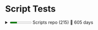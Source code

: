 Script Tests
============

<details><summary><meter low='300' max='1000' optimum='1000' value='321'>321 &#x2030;</meter> Scripts repo (215) &#x1F4C5; 605 days</summary>
<ul><li><details><summary><meter low='300' max='1000' optimum='1000' value='1000'>1000 &#x2030;</meter> A (10) &#x1F4C5; 501 days</summary>
<ul><li><details><summary><meter low='300' max='1000' optimum='1000' value='1000'>1000 &#x2030;</meter> Add (10) &#x1F4C5; 501 days</summary>

- &#x2714;&#xFE0F; Add-CapturesToMatches.ps1
- &#x2714;&#xFE0F; Add-Counter.ps1
- &#x2714;&#xFE0F; Add-DynamicParam.ps1
- &#x2714;&#xFE0F; Add-GitHubMetadata.ps1
- &#x2714;&#xFE0F; Add-NotebookCell.ps1
- &#x2714;&#xFE0F; Add-NoteProperty.ps1
- &#x2714;&#xFE0F; Add-ParameterDefault.ps1
- &#x2714;&#xFE0F; Add-ScopeLevel.ps1
- &#x2714;&#xFE0F; Add-TimeSpan.ps1
- &#x2714;&#xFE0F; Add-VsCodeDatabaseConnection.ps1

</details></li></ul></details></li>
<li><details><summary><meter low='300' max='1000' optimum='1000' value='1000'>1000 &#x2030;</meter> B (3) &#x1F4C5; 150 days</summary>
<ul><li><details><summary><meter low='300' max='1000' optimum='1000' value='1000'>1000 &#x2030;</meter> Backup (3) &#x1F4C5; 150 days</summary>

- &#x2714;&#xFE0F; Backup-File.ps1
- &#x2714;&#xFE0F; Backup-SchTasks.ps1
- &#x2714;&#xFE0F; Backup-Workstation.ps1

</details></li></ul></details></li>
<li><details><summary><meter low='300' max='1000' optimum='1000' value='1000'>1000 &#x2030;</meter> C (31) &#x1F4C5; 580 days</summary>
<ul><li><details><summary><meter low='300' max='1000' optimum='1000' value='1000'>1000 &#x2030;</meter> Compare (3) &#x1F4C5; 446 days</summary>

- &#x2714;&#xFE0F; Compare-Keys.ps1
- &#x2714;&#xFE0F; Compare-Properties.ps1
- &#x2714;&#xFE0F; Compare-Xml.ps1

</details></li>
<li><details><summary><meter low='300' max='1000' optimum='1000' value='1000'>1000 &#x2030;</meter> Compress (1) &#x1F4C5; 143 days</summary>

- &#x2714;&#xFE0F; Compress-EnvironmentVariables.ps1

</details></li>
<li><details><summary><meter low='300' max='1000' optimum='1000' value='1000'>1000 &#x2030;</meter> Connect (1) &#x1F4C5; 140 days</summary>

- &#x2714;&#xFE0F; Connect-SshKey.ps1

</details></li>
<li><details><summary><meter low='300' max='1000' optimum='1000' value='1000'>1000 &#x2030;</meter> Convert (3) &#x1F4C5; 580 days</summary>

- &#x2714;&#xFE0F; Convert-ChocolateyToWinget.ps1
- &#x2714;&#xFE0F; Convert-ClipboardTsvToHtml.ps1
- &#x2714;&#xFE0F; Convert-Xml.ps1

</details></li>
<li><details><summary><meter low='300' max='1000' optimum='1000' value='1000'>1000 &#x2030;</meter> ConvertFrom (9) &#x1F4C5; 408 days</summary>

- &#x2714;&#xFE0F; ConvertFrom-Base64.ps1
- &#x2714;&#xFE0F; ConvertFrom-CimInstance.ps1
- &#x2714;&#xFE0F; ConvertFrom-DataRow.ps1
- &#x2714;&#xFE0F; ConvertFrom-Duration.ps1
- &#x2714;&#xFE0F; ConvertFrom-EpochTime.ps1
- &#x2714;&#xFE0F; ConvertFrom-EscapedXml.ps1
- &#x2714;&#xFE0F; ConvertFrom-Hex.ps1
- &#x2714;&#xFE0F; ConvertFrom-IsoWeekDate.ps1
- &#x2714;&#xFE0F; ConvertFrom-XmlElement.ps1

</details></li>
<li><details><summary><meter low='300' max='1000' optimum='1000' value='1000'>1000 &#x2030;</meter> ConvertTo (11) &#x1F4C5; 573 days</summary>

- &#x2714;&#xFE0F; ConvertTo-Base64.ps1
- &#x2714;&#xFE0F; ConvertTo-BasicAuthentication.ps1
- &#x2714;&#xFE0F; ConvertTo-EpochTime.ps1
- &#x2714;&#xFE0F; ConvertTo-ICalendar.ps1
- &#x2714;&#xFE0F; ConvertTo-LogParserTimestamp.ps1
- &#x2714;&#xFE0F; ConvertTo-MultipartFormData.ps1
- &#x2714;&#xFE0F; ConvertTo-OrderedDictionary.ps1
- &#x2714;&#xFE0F; ConvertTo-PowerShell.ps1
- &#x2714;&#xFE0F; ConvertTo-RomanNumeral.ps1
- &#x2714;&#xFE0F; ConvertTo-SafeEntities.ps1
- &#x2714;&#xFE0F; ConvertTo-XmlElements.ps1

</details></li>
<li><details><summary><meter low='300' max='1000' optimum='1000' value='1000'>1000 &#x2030;</meter> Copy (3) &#x1F4C5; 62 days</summary>

- &#x2714;&#xFE0F; Copy-GitHubLabels.ps1
- &#x2714;&#xFE0F; Copy-Html.ps1
- &#x2714;&#xFE0F; Copy-SchTasks.ps1

</details></li></ul></details></li>
<li><details><summary><meter low='300' max='1000' optimum='1000' value='1000'>1000 &#x2030;</meter> D (1) &#x1F4C5; 57 days</summary>
<ul><li><details><summary><meter low='300' max='1000' optimum='1000' value='1000'>1000 &#x2030;</meter> Disable (1) &#x1F4C5; 57 days</summary>

- &#x2714;&#xFE0F; Disable-AnsiColor.ps1

</details></li></ul></details></li>
<li><details><summary><meter low='300' max='1000' optimum='1000' value='1000'>1000 &#x2030;</meter> E (11) &#x1F4C5; 372 days</summary>
<ul><li><details><summary><meter low='300' max='1000' optimum='1000' value='1000'>1000 &#x2030;</meter> Enable (1) &#x1F4C5; 57 days</summary>

- &#x2714;&#xFE0F; Enable-AnsiColor.ps1

</details></li>
<li><details><summary><meter low='300' max='1000' optimum='1000' value='1000'>1000 &#x2030;</meter> Expand (1) &#x1F4C5; 56 days</summary>

- &#x2714;&#xFE0F; Expand-EnvironmentVariables.ps1

</details></li>
<li><details><summary><meter low='300' max='1000' optimum='1000' value='1000'>1000 &#x2030;</meter> Export (9) &#x1F4C5; 26 days</summary>

- &#x2714;&#xFE0F; Export-DatabaseScripts.ps1
- &#x2714;&#xFE0F; Export-EdgeKeywords.ps1
- &#x2714;&#xFE0F; Export-InstalledPackages.ps1
- &#x2714;&#xFE0F; Export-Json.ps1
- &#x2714;&#xFE0F; Export-MermaidER.ps1
- &#x2714;&#xFE0F; Export-OpenApiSchema.ps1
- &#x2714;&#xFE0F; Export-Readme.ps1
- &#x2714;&#xFE0F; Export-SecretVault.ps1
- &#x2714;&#xFE0F; Export-TableMerge.ps1

</details></li></ul></details></li>
<li><details><summary><meter low='300' max='1000' optimum='1000' value='667'>667 &#x2030;</meter> F (15) &#x1F4C5; 9 days</summary>
<ul><li><details><summary><meter low='300' max='1000' optimum='1000' value='1000'>1000 &#x2030;</meter> Find (8) &#x1F4C5; 5 days</summary>

- &#x2714;&#xFE0F; Find-DatabaseValue.ps1
- &#x2714;&#xFE0F; Find-DbColumn.ps1
- &#x2714;&#xFE0F; Find-DbIndexes.ps1
- &#x2714;&#xFE0F; Find-DotNetTools.ps1
- &#x2714;&#xFE0F; Find-InstalledPrograms.ps1
- &#x2714;&#xFE0F; Find-Lines.ps1
- &#x2714;&#xFE0F; Find-NewestFile.ps1
- &#x2714;&#xFE0F; Find-ProjectPackages.ps1

</details></li>
<li><details><summary><meter low='300' max='1000' optimum='1000' value='1000'>1000 &#x2030;</meter> ForEach (1) &#x1F4C5; at once</summary>

- &#x2714;&#xFE0F; ForEach-Progress.ps1

</details></li>
<li><details><summary><meter low='300' max='1000' optimum='1000' value='167'>167 &#x2030;</meter> Format (6) &#x1F4C5; at once</summary>

- &#x2714;&#xFE0F; Format-ByteUnits.ps1
- &#x2716;&#xFE0F; Format-Date.ps1
- &#x2716;&#xFE0F; Format-EscapedUrl.ps1
- &#x2716;&#xFE0F; Format-HtmlDataTable.ps1
- &#x2716;&#xFE0F; Format-Permutations.ps1
- &#x2716;&#xFE0F; Format-Xml.ps1

</details></li></ul></details></li>
<li><details><summary><meter low='300' max='1000' optimum='1000' value='26'>26 &#x2030;</meter> G (39) &#x1F4C5; 490 days</summary>
<ul><li><details><summary><meter low='300' max='1000' optimum='1000' value='26'>26 &#x2030;</meter> Get (39) &#x1F4C5; 490 days</summary>

- &#x2716;&#xFE0F; Get-ADServiceAccountInfo.ps1
- &#x2716;&#xFE0F; Get-ADUserStatus.ps1
- &#x2716;&#xFE0F; Get-AspNetEvents.ps1
- &#x2716;&#xFE0F; Get-AssemblyFramework.ps1
- &#x2716;&#xFE0F; Get-CachedCredential.ps1
- &#x2716;&#xFE0F; Get-CharacterDetails.ps1
- &#x2716;&#xFE0F; Get-CommandParameters.ps1
- &#x2716;&#xFE0F; Get-CommandPath.ps1
- &#x2716;&#xFE0F; Get-ConfigConnectionStringBuilders.ps1
- &#x2716;&#xFE0F; Get-ConsoleHistory.ps1
- &#x2716;&#xFE0F; Get-ContentSecurityPolicy.ps1
- &#x2716;&#xFE0F; Get-Dns.ps1
- &#x2716;&#xFE0F; Get-DotNetFrameworkVersions.ps1
- &#x2716;&#xFE0F; Get-DotNetGlobalTools.ps1
- &#x2716;&#xFE0F; Get-DotNetVersions.ps1
- &#x2716;&#xFE0F; Get-EnumValues.ps1
- &#x2716;&#xFE0F; Get-FrenchRepublicanDate.ps1
- &#x2716;&#xFE0F; Get-GitFileMetadata.ps1
- &#x2716;&#xFE0F; Get-GitFirstCommit.ps1
- &#x2716;&#xFE0F; Get-GitHubRepoChildItem.ps1
- &#x2714;&#xFE0F; Get-IisLog.ps1
- &#x2716;&#xFE0F; Get-LibraryVulnerabilityInfo.ps1
- &#x2716;&#xFE0F; Get-NuGetConfigs.ps1
- &#x2716;&#xFE0F; Get-OpenApiInfo.ps1
- &#x2716;&#xFE0F; Get-PocketArticles.ps1
- &#x2716;&#xFE0F; Get-RandomBytes.ps1
- &#x2716;&#xFE0F; Get-RepoName.ps1
- &#x2716;&#xFE0F; Get-SslDetails.ps1
- &#x2716;&#xFE0F; Get-SystemDetails.ps1
- &#x2716;&#xFE0F; Get-Todos.ps1
- &#x2716;&#xFE0F; Get-TypeAccelerators.ps1
- &#x2716;&#xFE0F; Get-Unicode.ps1
- &#x2716;&#xFE0F; Get-UnicodeByName.ps1
- &#x2716;&#xFE0F; Get-UnicodeData.ps1
- &#x2716;&#xFE0F; Get-UnicodeName.ps1
- &#x2716;&#xFE0F; Get-VSCCurrentFile.ps1
- &#x2716;&#xFE0F; Get-VSCodeSetting.ps1
- &#x2716;&#xFE0F; Get-VSCodeSettingsFile.ps1
- &#x2716;&#xFE0F; Get-XmlNamespaces.ps1

</details></li></ul></details></li>
<li><details><summary>not started H (1) </summary>
<ul><li><details><summary>not started Hide (1) </summary>

- &#x2716;&#xFE0F; Hide-Command.ps1

</details></li></ul></details></li>
<li><details><summary>not started I (9) </summary>
<ul><li><details><summary>not started Import (6) </summary>

- &#x2716;&#xFE0F; Import-CharConstants.ps1
- &#x2716;&#xFE0F; Import-ClipboardTsv.ps1
- &#x2716;&#xFE0F; Import-EdgeKeywords.ps1
- &#x2716;&#xFE0F; Import-SecretVault.ps1
- &#x2716;&#xFE0F; Import-Variables.ps1
- &#x2716;&#xFE0F; Import-VsCodeDatabaseConnections.ps1

</details></li>
<li><details><summary>not started Initialize (1) </summary>

- &#x2716;&#xFE0F; Initialize-DatabaseNotebook.ps1

</details></li>
<li><details><summary>not started Invoke (2) </summary>

- &#x2716;&#xFE0F; Invoke-CommandWithParams.ps1
- &#x2716;&#xFE0F; Invoke-WindowsPowerShell.ps1

</details></li></ul></details></li>
<li><details><summary>not started J (2) </summary>
<ul><li><details><summary>not started Join (2) </summary>

- &#x2716;&#xFE0F; Join-FileName.ps1
- &#x2716;&#xFE0F; Join-Keys.ps1

</details></li></ul></details></li>
<li><details><summary>not started L (1) </summary>
<ul><li><details><summary>not started Limit (1) </summary>

- &#x2716;&#xFE0F; Limit-Digits.ps1

</details></li></ul></details></li>
<li><details><summary>not started M (11) </summary>
<ul><li><details><summary>not started Measure (8) </summary>

- &#x2716;&#xFE0F; Measure-Caches.ps1
- &#x2716;&#xFE0F; Measure-DbColumn.ps1
- &#x2716;&#xFE0F; Measure-DbColumnValues.ps1
- &#x2716;&#xFE0F; Measure-DbTable.ps1
- &#x2716;&#xFE0F; Measure-Indents.ps1
- &#x2716;&#xFE0F; Measure-StandardDeviation.ps1
- &#x2716;&#xFE0F; Measure-TextFile.ps1
- &#x2716;&#xFE0F; Measure-Values.ps1

</details></li>
<li><details><summary>not started Merge (3) </summary>

- &#x2716;&#xFE0F; Merge-Json.ps1
- &#x2716;&#xFE0F; Merge-PSObject.ps1
- &#x2716;&#xFE0F; Merge-XmlSelections.ps1

</details></li></ul></details></li>
<li><details><summary>not started N (7) </summary>
<ul><li><details><summary>not started New (7) </summary>

- &#x2716;&#xFE0F; New-DbProviderObject.ps1
- &#x2716;&#xFE0F; New-Jwt.ps1
- &#x2716;&#xFE0F; New-NamespaceManager.ps1
- &#x2716;&#xFE0F; New-PesterTests.ps1
- &#x2716;&#xFE0F; New-RandomVehicle.ps1
- &#x2716;&#xFE0F; New-Script.ps1
- &#x2716;&#xFE0F; New-Shortcut.ps1

</details></li></ul></details></li>
<li><details><summary>not started O (2) </summary>
<ul><li><details><summary>not started Optimize (2) </summary>

- &#x2716;&#xFE0F; Optimize-Help.ps1
- &#x2716;&#xFE0F; Optimize-Path.ps1

</details></li></ul></details></li>
<li><details><summary>not started P (1) </summary>
<ul><li><details><summary>not started Push (1) </summary>

- &#x2716;&#xFE0F; Push-WorkspaceLocation.ps1

</details></li></ul></details></li>
<li><details><summary>not started R (18) </summary>
<ul><li><details><summary>not started Read (2) </summary>

- &#x2716;&#xFE0F; Read-ChocolateySummary.ps1
- &#x2716;&#xFE0F; Read-Choice.ps1

</details></li>
<li><details><summary>not started Remove (5) </summary>

- &#x2716;&#xFE0F; Remove-CachedCredential.ps1
- &#x2716;&#xFE0F; Remove-LockyFile.ps1
- &#x2716;&#xFE0F; Remove-NullValues.ps1
- &#x2716;&#xFE0F; Remove-ParameterDefault.ps1
- &#x2716;&#xFE0F; Remove-PocketArticle.ps1

</details></li>
<li><details><summary>not started Rename (2) </summary>

- &#x2716;&#xFE0F; Rename-GitHubLocalBranch.ps1
- &#x2716;&#xFE0F; Rename-Script.ps1

</details></li>
<li><details><summary>not started Repair (4) </summary>

- &#x2716;&#xFE0F; Repair-AppxPackages.ps1
- &#x2716;&#xFE0F; Repair-DatabaseConstraintNames.ps1
- &#x2716;&#xFE0F; Repair-DatabaseUntrustedConstraints.ps1
- &#x2716;&#xFE0F; Repair-ScriptStyle.ps1

</details></li>
<li><details><summary>not started Resolve (3) </summary>

- &#x2716;&#xFE0F; Resolve-JsonPointer.ps1
- &#x2716;&#xFE0F; Resolve-XmlSchemaLocation.ps1
- &#x2716;&#xFE0F; Resolve-XPath.ps1

</details></li>
<li><details><summary>not started Restore (2) </summary>

- &#x2716;&#xFE0F; Restore-SchTasks.ps1
- &#x2716;&#xFE0F; Restore-Workstation.ps1

</details></li></ul></details></li>
<li><details><summary><meter low='300' max='1000' optimum='1000' value='95'>95 &#x2030;</meter> S (21) &#x1F4C5; 48 days</summary>
<ul><li><details><summary>not started Save (3) </summary>

- &#x2716;&#xFE0F; Save-PodcastEpisodes.ps1
- &#x2716;&#xFE0F; Save-Secret.ps1
- &#x2716;&#xFE0F; Save-WebRequest.ps1

</details></li>
<li><details><summary><meter low='300' max='1000' optimum='1000' value='1000'>1000 &#x2030;</meter> Select (2) &#x1F4C5; 48 days</summary>

- &#x2714;&#xFE0F; Select-CapturesFromMatches.ps1
- &#x2714;&#xFE0F; Select-Json.ps1

</details></li>
<li><details><summary>not started Send (4) </summary>

- &#x2716;&#xFE0F; Send-MailMessageFile.ps1
- &#x2716;&#xFE0F; Send-SeqEvent.ps1
- &#x2716;&#xFE0F; Send-SeqScriptEvent.ps1
- &#x2716;&#xFE0F; Send-SqlReport.ps1

</details></li>
<li><details><summary>not started Set (5) </summary>

- &#x2716;&#xFE0F; Set-ConsoleColorTheme.ps1
- &#x2716;&#xFE0F; Set-Json.ps1
- &#x2716;&#xFE0F; Set-ParameterDefault.ps1
- &#x2716;&#xFE0F; Set-RegexReplace.ps1
- &#x2716;&#xFE0F; Set-VSCodeSetting.ps1

</details></li>
<li><details><summary>not started Show (4) </summary>

- &#x2716;&#xFE0F; Show-DataRef.ps1
- &#x2716;&#xFE0F; Show-HttpStatus.ps1
- &#x2716;&#xFE0F; Show-OpenApiInfo.ps1
- &#x2716;&#xFE0F; Show-Time.ps1

</details></li>
<li><details><summary>not started Split (2) </summary>

- &#x2716;&#xFE0F; Split-Keys.ps1
- &#x2716;&#xFE0F; Split-Uri.ps1

</details></li>
<li><details><summary>not started Stop (1) </summary>

- &#x2716;&#xFE0F; Stop-ThrowError.ps1

</details></li></ul></details></li>
<li><details><summary>not started T (18) </summary>
<ul><li><details><summary>not started Test (17) </summary>

- &#x2716;&#xFE0F; Test-Administrator.ps1
- &#x2716;&#xFE0F; Test-ConnectionString.ps1
- &#x2716;&#xFE0F; Test-DateTime.ps1
- &#x2716;&#xFE0F; Test-FileTypeMagicNumber.ps1
- &#x2716;&#xFE0F; Test-HttpSecurity.ps1
- &#x2716;&#xFE0F; Test-Interactive.ps1
- &#x2716;&#xFE0F; Test-Jwt.ps1
- &#x2716;&#xFE0F; Test-LockedFile.ps1
- &#x2716;&#xFE0F; Test-MagicNumber.ps1
- &#x2716;&#xFE0F; Test-NewerFile.ps1
- &#x2716;&#xFE0F; Test-NoteProperty.ps1
- &#x2716;&#xFE0F; Test-Range.ps1
- &#x2716;&#xFE0F; Test-Uri.ps1
- &#x2716;&#xFE0F; Test-USFederalHoliday.ps1
- &#x2716;&#xFE0F; Test-Variable.ps1
- &#x2716;&#xFE0F; Test-Windows1252.ps1
- &#x2716;&#xFE0F; Test-Xml.ps1

</details></li>
<li><details><summary>not started Trace (1) </summary>

- &#x2716;&#xFE0F; Trace-GitRepoTest.ps1

</details></li></ul></details></li>
<li><details><summary>not started U (11) </summary>
<ul><li><details><summary>not started Uninstall (1) </summary>

- &#x2716;&#xFE0F; Uninstall-OldModules.ps1

</details></li>
<li><details><summary>not started Update (3) </summary>

- &#x2716;&#xFE0F; Update-Everything.ps1
- &#x2716;&#xFE0F; Update-Files.ps1
- &#x2716;&#xFE0F; Update-Modules.ps1

</details></li>
<li><details><summary>not started Use (7) </summary>

- &#x2716;&#xFE0F; Use-Command.ps1
- &#x2716;&#xFE0F; Use-Java.ps1
- &#x2716;&#xFE0F; Use-NetMailConfig.ps1
- &#x2716;&#xFE0F; Use-ProgressView.ps1
- &#x2716;&#xFE0F; Use-ReasonableDefaults.ps1
- &#x2716;&#xFE0F; Use-SeqServer.ps1
- &#x2716;&#xFE0F; Use-SqlcmdParams.ps1

</details></li></ul></details></li>
<li><details><summary>not started W (3) </summary>
<ul><li><details><summary>not started Write (3) </summary>

- &#x2716;&#xFE0F; Write-CallInfo.ps1
- &#x2716;&#xFE0F; Write-Info.ps1
- &#x2716;&#xFE0F; Write-VisibleString.ps1

</details></li></ul></details></li></ul></details>
